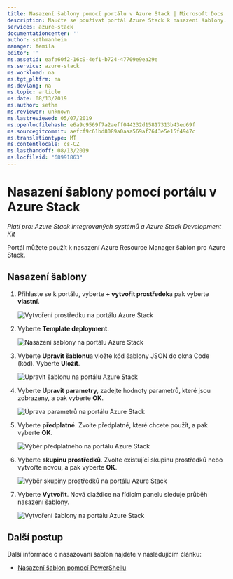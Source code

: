 ```yaml
---
title: Nasazení šablony pomocí portálu v Azure Stack | Microsoft Docs
description: Naučte se používat portál Azure Stack k nasazení šablony.
services: azure-stack
documentationcenter: ''
author: sethmanheim
manager: femila
editor: ''
ms.assetid: eafa60f2-16c9-4ef1-b724-47709e9ea29e
ms.service: azure-stack
ms.workload: na
ms.tgt_pltfrm: na
ms.devlang: na
ms.topic: article
ms.date: 08/13/2019
ms.author: sethm
ms.reviewer: unknown
ms.lastreviewed: 05/07/2019
ms.openlocfilehash: e6a9c9569f7a2aeff044232d15817313b43ed69f
ms.sourcegitcommit: aefcf9c61bd8089a0aaa569af7643e5e15f4947c
ms.translationtype: MT
ms.contentlocale: cs-CZ
ms.lasthandoff: 08/13/2019
ms.locfileid: "68991863"
---
```

# <a name="deploy-a-template-using-the-portal-in-azure-stack"></a>Nasazení šablony pomocí portálu v Azure Stack

*Platí pro: Azure Stack integrovaných systémů a Azure Stack Development Kit*

Portál můžete použít k nasazení Azure Resource Manager šablon pro Azure Stack.

## <a name="to-deploy-a-template"></a>Nasazení šablony

1. Přihlaste se k portálu, vyberte **+ vytvořit prostředek**a pak vyberte **vlastní**.

   ![Vytvoření prostředku na portálu Azure Stack](media/azure-stack-deploy-template-portal/template-deploy1.png)

1. Vyberte **Template deployment**.

   ![Nasazení šablony na portálu Azure Stack](media/azure-stack-deploy-template-portal/template-deploy2.png)

1. Vyberte **Upravit šablonu**a vložte kód šablony JSON do okna Code (kód). Vyberte **Uložit**.

   ![Upravit šablonu na portálu Azure Stack](media/azure-stack-deploy-template-portal/template-deploy3.png)

1. Vyberte **Upravit parametry**, zadejte hodnoty parametrů, které jsou zobrazeny, a pak vyberte **OK**.

   ![Úprava parametrů na portálu Azure Stack](media/azure-stack-deploy-template-portal/template-deploy4.png)

1. Vyberte **předplatné**. Zvolte předplatné, které chcete použít, a pak vyberte **OK**.

   ![Výběr předplatného na portálu Azure Stack](media/azure-stack-deploy-template-portal/template-deploy5.png)

1. Vyberte **skupinu prostředků**. Zvolte existující skupinu prostředků nebo vytvořte novou, a pak vyberte **OK**.

   ![Výběr skupiny prostředků na portálu Azure Stack](media/azure-stack-deploy-template-portal/template-deploy6.png)

1. Vyberte **Vytvořit**. Nová dlaždice na řídicím panelu sleduje průběh nasazení šablony.

   ![Vytvoření šablony na portálu Azure Stack](media/azure-stack-deploy-template-portal/template-deploy7.png)

## <a name="next-steps"></a>Další postup

Další informace o nasazování šablon najdete v následujícím článku:

- [Nasazení šablon pomocí PowerShellu](azure-stack-deploy-template-powershell.md)
